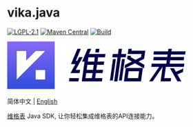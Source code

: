 # vika.java
[![LGPL-2.1](https://img.shields.io/badge/License-LGPL--2.1-blue.svg)](https://www.gnu.org/licenses/old-licenses/lgpl-2.1.txt)
[![Maven Central](https://maven-badges.herokuapp.com/maven-central/vikadata/vika-sdk-java/badge.svg)](https://search.maven.org/artifact/cn.vika/vika-client)
[![Build](https://www.travis-ci.com/vikadata/vika.java.svg?branch=master)](https://www.travis-ci.com/github/vikadata/vika.java)

![](./image/logo.png)

简体中文 | [English](./README-en.md)

[维格表](https://vika.cn) Java SDK, 让你轻松集成维格表的API连接能力。
